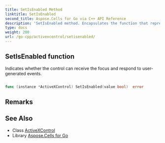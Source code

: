 ```yaml
---
title: SetIsEnabled Method 
linktitle: SetIsEnabled
second_title: Aspose.Cells for Go via C++ API Reference
description: 'SetIsEnabled method. Encapsulates the function that represents setisenabled in Go.'
type: docs
weight: 200
url: /go-cpp/activexcontrol/setisenabled/
---
```


## SetIsEnabled function

Indicates whether the control can receive the focus and respond to user-generated events.

```go

func (instance *ActiveXControl) SetIsEnabled(value bool)  error

```

## Remarks


## See Also

* Class [ActiveXControl](../)
* Library [Aspose.Cells for Go](../../)
